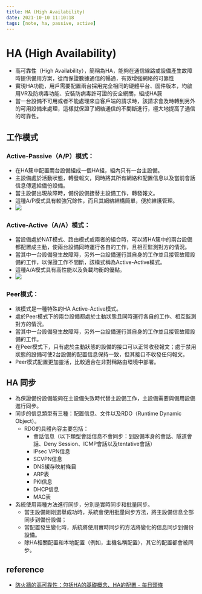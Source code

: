 ```yaml
---
title: HA (High Availability)
date: 2021-10-10 11:10:18
tags: [note, ha, passive, active]
---
```


# HA (High Availability)
- 高可靠性（High Availability），簡稱為HA，能夠在通信線路或設備產生故障時提供備用方案，從而保證數據通信的暢通，有效增強網絡的可靠性
- 實現HA功能，用戶需要配置兩台採用完全相同的硬體平台、固件版本，均啟用VR及防病毒功能、安裝防病毒許可證的安全網關，組成HA簇  
- 當一台設備不可用或者不能處理來自客戶端的請求時，該請求會及時轉到另外的可用設備來處理，這樣就保證了網絡通信的不間斷進行，極大地提高了通信的可靠性。  
<!--more-->

## 工作模式 
### Active-Passive（A/P）模式：
- 在HA簇中配置兩台設備組成一個HA組，組內只有一台主設備。
- 主設備處於活動狀態，轉發報文，同時將其所有網絡和配置信息以及當前會話信息傳遞給備份設備。
- 當主設備出現故障時，備份設備接替主設備工作，轉發報文。
- 這種A/P模式具有較強冗餘性，而且其網絡結構簡單，便於維護管理。
- ![](https://i.imgur.com/3hpva0b.png)


### Active-Active（A/A）模式：
- 當設備處於NAT模式、路由模式或兩者的組合時，可以將HA簇中的兩台設備都配置成主動，使兩台設備同時運行各自的工作，且相互監測對方的情況。
- 當其中一台設備發生故障時，另外一台設備運行其自身的工作並且接管故障設備的工作，以保證工作不間斷，該模式稱為Active-Active模式。
- 這種A/A模式具有高性能以及負載均衡的優點。
- ![](https://i.imgur.com/4gEzas9.png)


### Peer模式：
- 該模式是一種特殊的HA Active-Active模式。
- 處於Peer模式下的兩台設備都處於主動狀態且同時運行各自的工作、相互監測對方的情況。
- 當其中一台設備發生故障時，另外一台設備運行其自身的工作並且接管故障設備的工作。
- 在Peer模式下，只有處於主動狀態的設備的接口可以正常收發報文；處于禁用狀態的設備可使2台設備的配置信息保持一致，但其接口不收發任何報文。
- Peer模式配置更加靈活，比較適合在非對稱路由環境中部署。

## HA 同步
- 為保證備份設備能夠在主設備失效時代替主設備工作，主設備需要與備用設備進行同步。
- 同步的信息類型有三種：配置信息、文件以及RDO（Runtime Dynamic Object）。
    - RDO的具體內容主要包括：
        -   會話信息（以下類型會話信息不會同步：到設備本身的會話、隧道會話、Deny Session、ICMP會話以及tentative會話）
        -   IPsec VPN信息
        -   SCVPN信息
        -   DNS緩存映射條目
        -   ARP表
        -   PKI信息
        -   DHCP信息
        -   MAC表
- 系統使用兩種方法進行同步，分別是實時同步和批量同步。
    - 當主設備剛剛選舉成功時，系統會使用批量同步方法，將主設備信息全部同步到備份設備；
    - 當配置發生變化時，系統將使用實時同步的方法將變化的信息同步到備份設備。
    - 除HA相關配置和本地配置（例如，主機名稱配置），其它的配置都會被同步。


## reference
- [防火牆的高可靠性：包括HA的基礎概念、HA的配置 - 每日頭條](https://kknews.cc/zh-tw/news/2yzy85r.html)